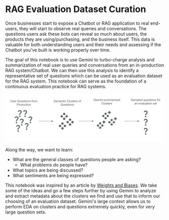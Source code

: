 # RAG Evaluation Dataset Curation
Once businesses start to expose a Chatbot or RAG application to real end-users, they will start to observe real queries and conversations. The questions users ask these bots can reveal so much about users, the products they are using/purchasing, and the business itself. This data is valuable for both understanding users and their needs and assessing if the Chatbot you've built is working properly over time. 

The goal of this notebook is to use Gemini to turbo-charge analysis and summarization of real user queries and conversations from an in-production RAG system/Chatbot. We can then use this analysis to identify a representative set of questions which can be used as an evaluation dataset for the RAG system. This notebook can serve as the foundation of a continuous evaluation practice for RAG systems. 

![image_link](./cluster_diagram.png)

Along the way, we want to learn:
- What are the general classes of questions people are asking?
  - What problems do people have?
- What topics are being discussed?
- What sentiments are being expressed?

This notebook was inspired by an article by [Weights and Biases](https://wandb.ai/wandbot/wandbot-eval/reports/How-to-Evaluate-an-LLM-Part-1-Building-an-Evaluation-Dataset-for-our-LLM-System--Vmlldzo1NTAwNTcy). We take some of the ideas and go a few steps further by using Gemini to analyze and extract metadata about the clusters we find and use that to inform our choosing of an evaluation dataset. Gemini's large context allows us to perform EDA on clusters and questions extremely quickly, even for very large question sets. 